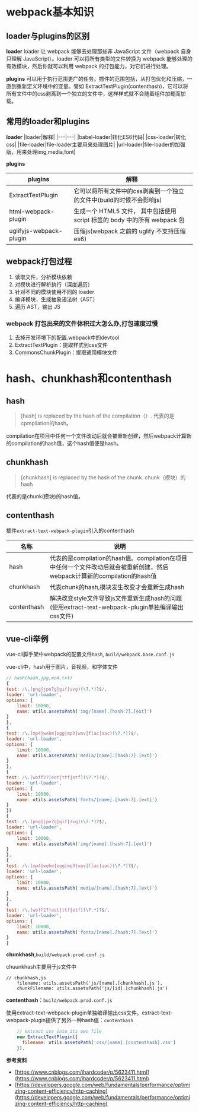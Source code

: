 # webpack基本知识
## loader与plugins的区别
**loader**
loader 让 webpack 能够去处理那些非 JavaScript 文件（webpack 自身只理解 JavaScript）。loader 可以将所有类型的文件转换为 webpack 能够处理的有效模块，然后你就可以利用 webpack 的打包能力，对它们进行处理。

**plugins**
可以用于执行范围更广的任务。插件的范围包括，从打包优化和压缩，一直到重新定义环境中的变量。譬如 ExtractTextPlugin(contenthash)，它可以将所有文件中的css剥离到一个独立的文件中，这样样式就不会随着组件加载而加载。

## 常用的loader和plugins
**loader**
|loader|解释|
|---|---|
|babel-loader|转化ES6代码|
|css-loader|转化css|
|file-loader|file-loader主要用来处理图片|
|url-loader|file-loader的加强版，用来处理img,media,font|

**plugins**

|plugins|解释|
|--|--|
|ExtractTextPlugin|它可以将所有文件中的css剥离到一个独立的文件中(build的时候不会影响js)|
|html-webpack-plugin|生成一个 HTML5 文件， 其中包括使用 script 标签的 body 中的所有 webpack 包|
|uglifyjs-webpack-plugin|压缩js(webpack 之前的 uglify 不支持压缩 es6)|

## webpack打包过程
1. 读取文件，分析模块依赖
2. 对模块进行解析执行（深度遍历）
3. 针对不同的模块使用不同的 loader
4. 编译模块，生成抽象语法树（AST）
5. 遍历 AST，输出 JS

### webpack 打包出来的文件体积过大怎么办,打包速度过慢
1. 去掉开发环境下的配置.webpack中的devtool
2. ExtractTextPlugin：提取样式到css文件
3. CommonsChunkPlugin：提取通用模块文件



# hash、chunkhash和contenthash

## hash
> [hash] is replaced by the hash of the compilation（）. 代表的是cpmpilation的hash。

compilation在项目中任何一个文件改动后就会被重新创建，然后webpack计算新的compilation的hash值，这个hash值便是hash。

## chunkhash
> [chunkhash] is replaced by the hash of the chunk. chunk（模块）的hash

代表的是chunk(模块)的hash值。

## contenthash
插件`extract-text-webpack-plugin`引入的contenthash

|名称|说明|
|---|---|
|hash|代表的是compilation的hash值。compilation在项目中任何一个文件改动后就会被重新创建，然后webpack计算新的compilation的hash值|
|chunkhash|代表chunk的hash,模块发生改变才会重新生成hash|
|contenthash|解决改变style文件导致js文件重新生成hash的问题(使用extract-text-webpack-plugin单独编译输出css文件)|

## vue-cli举例
vue-cli脚手架中webpack的配置文件`hash`, `build/webpack.base.conf.js`

vue-cli中，hash用于图片，音视频，和字体文件
```javascript
// hash(hash,jpg,mo4,txt)
{
test: /\.(png|jpe?g|gif|svg)(\?.*)?$/,
loader: 'url-loader',
options: {
    limit: 10000,
    name: utils.assetsPath('img/[name].[hash:7].[ext]')
}
},
{
test: /\.(mp4|webm|ogg|mp3|wav|flac|aac)(\?.*)?$/,
loader: 'url-loader',
options: {
    limit: 10000,
    name: utils.assetsPath('media/[name].[hash:7].[ext]')
}
},
{
test: /\.(woff2?|eot|ttf|otf)(\?.*)?$/,
loader: 'url-loader',
options: {
    limit: 10000,
    name: utils.assetsPath('fonts/[name].[hash:7].[ext]')
}
})
{
test: /\.(png|jpe?g|gif|svg)(\?.*)?$/,
loader: 'url-loader',
options: {
    limit: 10000,
    name: utils.assetsPath('img/[name].[hash:7].[ext]')
}
},
{
test: /\.(mp4|webm|ogg|mp3|wav|flac|aac)(\?.*)?$/,
loader: 'url-loader',
options: {
    limit: 10000,
    name: utils.assetsPath('media/[name].[hash:7].[ext]')
}
},
{
test: /\.(woff2?|eot|ttf|otf)(\?.*)?$/,
loader: 'url-loader',
options: {
    limit: 10000,
    name: utils.assetsPath('fonts/[name].[hash:7].[ext]')
}
}
```

**chunkhash**,`build/webpack.prod.conf.js`

chuunkhash主要用于js文件中
```
// chunkhash,js
    filename: utils.assetsPath('js/[name].[chunkhash].js'),
    chunkFilename: utils.assetsPath('js/[id].[chunkhash].js')
```

**contenthash**：`build/webpack.prod.conf.js`

使用extract-text-webpack-plugin单独编译输出css文件。extract-text-webpack-plugin提供了另外一种hash值：`contenthash`

```javascript
    // extract css into its own file
    new ExtractTextPlugin({
      filename: utils.assetsPath('css/[name].[contenthash].css')
    }),
```

**参考资料**
* [https://www.cnblogs.com/ihardcoder/p/5623411.html](https://www.cnblogs.com/ihardcoder/p/5623411.html)
* [https://developers.google.com/web/fundamentals/performance/optimizing-content-efficiency/http-caching](https://developers.google.com/web/fundamentals/performance/optimizing-content-efficiency/http-caching)
